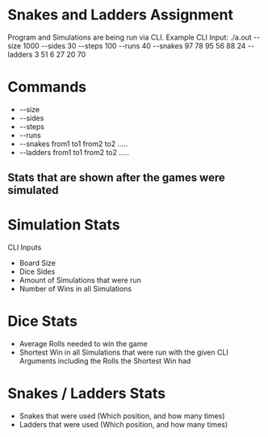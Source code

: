 # Snakes and Ladders Assignment

Program and Simulations are being run via CLI. Example CLI Input:
./a.out --size 1000 --sides 30 --steps 100 --runs 40 --snakes 97 78 95 56 88 24 --ladders 3 51 6 27 20 70

# Commands

* --size
* --sides
* --steps
* --runs
* --snakes from1 to1 from2 to2 .....
* --ladders from1 to1 from2 to2 .....

## Stats that are shown after the games were simulated

# Simulation Stats
CLI Inputs
* Board Size
* Dice Sides
* Amount of Simulations that were run
* Number of Wins in all Simulations

# Dice Stats
* Average Rolls needed to win the game
* Shortest Win in all Simulations that were run with the given CLI Arguments including the Rolls the Shortest Win had

# Snakes / Ladders Stats
* Snakes that were used (Which position, and how many times)
* Ladders that were used (Which position, and how many times)
